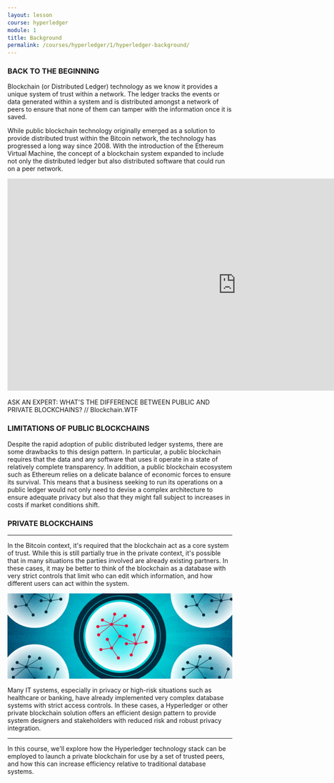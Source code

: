 ```yaml
---
layout: lesson
course: hyperledger
module: 1
title: Background
permalink: /courses/hyperledger/1/hyperledger-background/
---
```

<h3>BACK TO THE BEGINNING</h3>

Blockchain (or Distributed Ledger) technology as we know it provides a unique system of trust within a network. The ledger tracks the events or data generated within a system and is distributed amongst a network of peers to ensure that none of them can tamper with the information once it is saved.

While public blockchain technology originally emerged as a solution to provide distributed trust within the Bitcoin network, the technology has progressed a long way since 2008. With the introduction of the Ethereum Virtual Machine, the concept of a blockchain system expanded to include not only the distributed ledger but also distributed software that could run on a peer network.
<iframe class="askAnExpert" src="https://www.youtube.com/embed/biHMZDmm8qc" width="1024" height="475" frameborder="0" allowfullscreen="allowfullscreen" data-mce-fragment="1"></iframe>

<span class="imageCaption"><span class="mainImageTitle">ASK AN EXPERT: WHAT'S THE DIFFERENCE BETWEEN PUBLIC AND PRIVATE BLOCKCHAINS?</span><span> // Blockchain.WTF</span>

<h3>LIMITATIONS OF PUBLIC BLOCKCHAINS</h3>

Despite the rapid adoption of public distributed ledger systems, there are some drawbacks to this design pattern. In particular, a public blockchain requires that the data and any software that uses it operate in a state of relatively complete transparency. In addition, a public blockchain ecosystem such as Ethereum relies on a delicate balance of economic forces to ensure its survival. This means that a business seeking to run its operations on a public ledger would not only need to devise a complex architecture to ensure adequate privacy but also that they might fall subject to increases in costs if market conditions shift.
<h3>PRIVATE BLOCKCHAINS</h3>

<hr />

In the Bitcoin context, it's required that the blockchain act as a core system of trust. While this is still partially true in the private context, it's possible that in many situations the parties involved are already existing partners. In these cases, it may be better to think of the blockchain as a database with very strict controls that limit who can edit which information, and how different users can act within the system.

<img src="/assets/img/courses/private-blockchains/PrivateBC-01.png" />

Many IT systems, especially in privacy or high-risk situations such as healthcare or banking, have already implemented very complex database systems with strict access controls. In these cases, a Hyperledger or other private blockchain solution offers an efficient design pattern to provide system designers and stakeholders with reduced risk and robust privacy integration.

<hr />

In this course, we'll explore how the Hyperledger technology stack can be employed to launch a private blockchain for use by a set of trusted peers, and how this can increase efficiency relative to traditional database systems.
